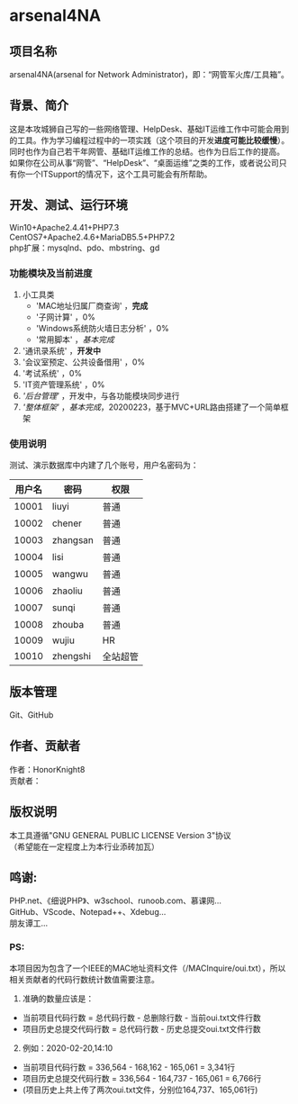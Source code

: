 # arsenal4NA

## 项目名称
arsenal4NA(arsenal for Network Administrator)，即：“网管军火库/工具箱”。<br />

## 背景、简介
这是本攻城狮自己写的一些网络管理、HelpDesk、基础IT运维工作中可能会用到的工具。作为学习编程过程中的一项实践（这个项目的开发**进度可能比较缓慢**）。同时也作为自己若干年网管、基础IT运维工作的总结。也作为日后工作的提高。<br />
如果你在公司从事“网管”、“HelpDesk”、“桌面运维”之类的工作，或者说公司只有你一个ITSupport的情况下，这个工具可能会有所帮助。<br />

## 开发、测试、运行环境
Win10+Apache2.4.41+PHP7.3<br />
CentOS7+Apache2.4.6+MariaDB5.5+PHP7.2<br />
php扩展：mysqlnd、pdo、mbstring、gd<br />

### 功能模块及当前进度
1. 小工具类
   * 'MAC地址归属厂商查询' ，**完成**
   * '子网计算' ，0%
   * 'Windows系统防火墙日志分析' ，0%
   * '常用脚本' ，*基本完成*
2. '通讯录系统' ，**开发中**
3. '会议室预定、公共设备借用' ，0%
4. '考试系统' ，0%
5. 'IT资产管理系统' ，0%
6. _'后台管理'_ ，开发中，与各功能模块同步进行
7. _'整体框架'_ ，*基本完成*，20200223，基于MVC+URL路由搭建了一个简单框架

### 使用说明
测试、演示数据库中内建了几个账号，用户名密码为：

用户名  | 密码  | 权限
---- | ---- | ----
10001  | liuyi | 普通
10002  | chener | 普通
10003  | zhangsan | 普通
10004  | lisi | 普通
10005  | wangwu | 普通
10006  | zhaoliu | 普通
10007  | sunqi | 普通
10008  | zhouba | 普通
10009  | wujiu | HR
10010  | zhengshi | 全站超管


## 版本管理
Git、GitHub<br />

## 作者、贡献者
作者：HonorKnight8<br />
贡献者：<br />

## 版权说明
本工具遵循"GNU GENERAL PUBLIC LICENSE Version 3"协议<br />
（希望能在一定程度上为本行业添砖加瓦）

## 鸣谢:
PHP.net、《细说PHP》、w3school、runoob.com、慕课网...<br />
GitHub、VScode、Notepad++、Xdebug...<br />
朋友谭工...<br />

### PS:
本项目因为包含了一个IEEE的MAC地址资料文件（/MACInquire/oui.txt），所以相关贡献者的代码行数统计数值需要注意。<br />
1. 准确的数量应该是：
* 当前项目代码行数 = 总代码行数 - 总删除行数 - 当前oui.txt文件行数
* 项目历史总提交代码行数 = 总代码行数 - 历史总提交oui.txt文件行数
2. 例如：2020-02-20,14:10
* 当前项目代码行数 = 336,564 - 168,162 - 165,061 = 3,341行
* 项目历史总提交代码行数 = 336,564 - 164,737 - 165,061 = 6,766行
* (项目历史上共上传了两次oui.txt文件，分别位164,737、165,061行)
